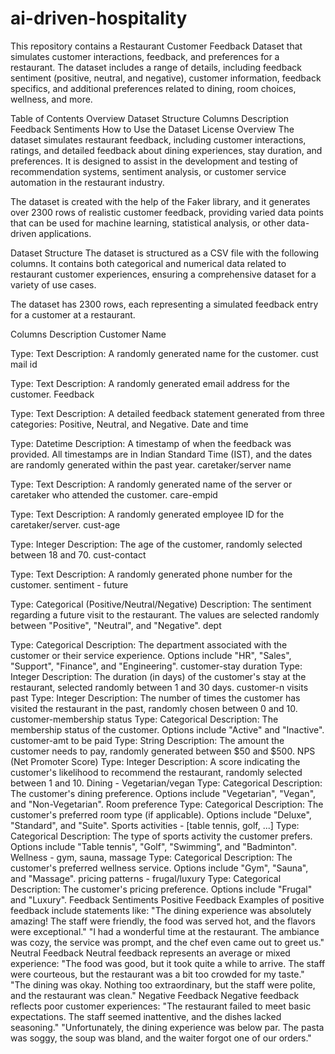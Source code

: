 # ai-driven-hospitality
This repository contains a Restaurant Customer Feedback Dataset that simulates customer interactions, feedback, and preferences for a restaurant. The dataset includes a range of details, including feedback sentiment (positive, neutral, and negative), customer information, feedback specifics, and additional preferences related to dining, room choices, wellness, and more.

Table of Contents
Overview
Dataset Structure
Columns Description
Feedback Sentiments
How to Use the Dataset
License
Overview
The dataset simulates restaurant feedback, including customer interactions, ratings, and detailed feedback about dining experiences, stay duration, and preferences. It is designed to assist in the development and testing of recommendation systems, sentiment analysis, or customer service automation in the restaurant industry.

The dataset is created with the help of the Faker library, and it generates over 2300 rows of realistic customer feedback, providing varied data points that can be used for machine learning, statistical analysis, or other data-driven applications.

Dataset Structure
The dataset is structured as a CSV file with the following columns. It contains both categorical and numerical data related to restaurant customer experiences, ensuring a comprehensive dataset for a variety of use cases.

The dataset has 2300 rows, each representing a simulated feedback entry for a customer at a restaurant.

Columns Description
Customer Name

Type: Text
Description: A randomly generated name for the customer.
cust mail id

Type: Text
Description: A randomly generated email address for the customer.
Feedback

Type: Text
Description: A detailed feedback statement generated from three categories: Positive, Neutral, and Negative.
Date and time

Type: Datetime
Description: A timestamp of when the feedback was provided. All timestamps are in Indian Standard Time (IST), and the dates are randomly generated within the past year.
caretaker/server name

Type: Text
Description: A randomly generated name of the server or caretaker who attended the customer.
care-empid

Type: Text
Description: A randomly generated employee ID for the caretaker/server.
cust-age

Type: Integer
Description: The age of the customer, randomly selected between 18 and 70.
cust-contact

Type: Text
Description: A randomly generated phone number for the customer.
sentiment - future

Type: Categorical (Positive/Neutral/Negative)
Description: The sentiment regarding a future visit to the restaurant. The values are selected randomly between "Positive", "Neutral", and "Negative".
dept

Type: Categorical
Description: The department associated with the customer or their service experience. Options include "HR", "Sales", "Support", "Finance", and "Engineering".
customer-stay duration
Type: Integer
Description: The duration (in days) of the customer's stay at the restaurant, selected randomly between 1 and 30 days.
customer-n visits past
Type: Integer
Description: The number of times the customer has visited the restaurant in the past, randomly chosen between 0 and 10.
customer-membership status
Type: Categorical
Description: The membership status of the customer. Options include "Active" and "Inactive".
customer-amt to be paid
Type: String
Description: The amount the customer needs to pay, randomly generated between $50 and $500.
NPS (Net Promoter Score)
Type: Integer
Description: A score indicating the customer's likelihood to recommend the restaurant, randomly selected between 1 and 10.
Dining - Vegetarian/vegan
Type: Categorical
Description: The customer's dining preference. Options include "Vegetarian", "Vegan", and "Non-Vegetarian".
Room preference
Type: Categorical
Description: The customer's preferred room type (if applicable). Options include "Deluxe", "Standard", and "Suite".
Sports activities - [table tennis, golf, ...]
Type: Categorical
Description: The type of sports activity the customer prefers. Options include "Table tennis", "Golf", "Swimming", and "Badminton".
Wellness - gym, sauna, massage
Type: Categorical
Description: The customer's preferred wellness service. Options include "Gym", "Sauna", and "Massage".
pricing patterns - frugal/luxury
Type: Categorical
Description: The customer's pricing preference. Options include "Frugal" and "Luxury".
Feedback Sentiments
Positive Feedback
Examples of positive feedback include statements like:
"The dining experience was absolutely amazing! The staff were friendly, the food was served hot, and the flavors were exceptional."
"I had a wonderful time at the restaurant. The ambiance was cozy, the service was prompt, and the chef even came out to greet us."
Neutral Feedback
Neutral feedback represents an average or mixed experience:
"The food was good, but it took quite a while to arrive. The staff were courteous, but the restaurant was a bit too crowded for my taste."
"The dining was okay. Nothing too extraordinary, but the staff were polite, and the restaurant was clean."
Negative Feedback
Negative feedback reflects poor customer experiences:
"The restaurant failed to meet basic expectations. The staff seemed inattentive, and the dishes lacked seasoning."
"Unfortunately, the dining experience was below par. The pasta was soggy, the soup was bland, and the waiter forgot one of our orders."
